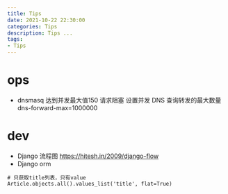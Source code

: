 ```yaml
---
title: Tips
date: 2021-10-22 22:30:00
categories: Tips
description: Tips ...
tags:
- Tips
---
```


# ops
* dnsmasq 达到并发最大值150 请求阻塞 
设置并发 DNS 查询转发的最大数量
dns-forward-max=1000000





# dev
* Django 流程图    <https://hitesh.in/2009/django-flow>
* Django orm
```
# 只获取title列表，只有value
Article.objects.all().values_list('title', flat=True)
```

